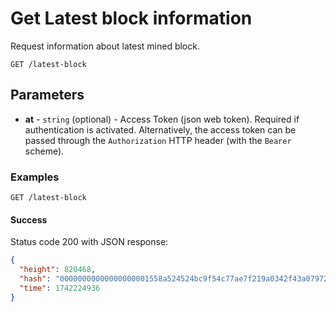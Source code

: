 # Get Latest block information

Request information about latest mined block.

```http request
GET /latest-block
```

## Parameters
* **at** - `string` (optional) - Access Token (json web token). Required if authentication is activated. Alternatively, the access token can be passed through the `Authorization` HTTP header (with the `Bearer` scheme).

### Examples

```http request
GET /latest-block
```

#### Success
Status code 200 with JSON response:
```json
{
  "height": 820468,
  "hash": "00000000000000000001558a524524bc9f54c77ae7f219a0342f43a079722e62",
  "time": 1742224936
}
```
